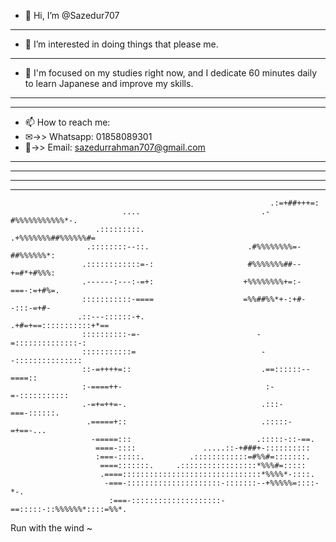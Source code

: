 - 👋 Hi, I’m @Sazedur707
- ----------------------
- 👀 I’m interested in doing things that please me.
- ----------------------
- 🌱 I'm focused on my studies right now, and I dedicate 60 minutes daily to learn Japanese and improve my skills.
- ----------------------
- ----------------------
- 📫 How to reach me:
- ✉->>  Whatsapp: 01858089301
- 📧->> Email: sazedurrahman707@gmail.com
-------------------------
-------------------------
-------------------------
-------------------------
                                                                                          
                                                                                          
                                                                                          
                                                                                          
                                                              .:=+##+++=:                 
                             ....                           .-#%%%%%%%%%%%*-.             
                       .:::::::::.                        .+%%%%%%%##%%%%%%#=             
                     .::::::::--::.                      .#%%%%%%%%=-##%%%%%%*:           
                    .::::::::::::=-:                     #%%%%%%%##--+=#*+#%%%:           
                    .------:---:-=+:                    +%%%%%%%%+=:-===-:=+#%=.          
                    :::::::::::-====                    =%%##%%*+-:+#--:::-=+#-           
                   .::---::::::-+.                      .+#=+==:::::::::::+*==            
                    ::::::::::-=-                          -=::::::::::::::-:             
                    :::::::::::=                            --:::::::::::::::             
                    ::-=++++=::                             .==::::::--====::             
                    :-====++-                                :-=-:::::::::::              
                    .-=+=++=-.                              .:::-===-::::::.              
                     .=====+::                              .:::::-=+==-...               
                      -=====:::                            .:::::-::-==.                  
                       ====-::::               .....::-+###+-::::::::::                   
                       :===-:::::.          .::::::::::::=#%%#=:::::::.                   
                        ====:::::::.     .:::::::::::::::::*%%%#=:::::                    
                        .====:::::::::::::::::::::::::::::::*%%%%*-::::.                  
                         -===-:::::::::::::::::::::-:::::::--+%%%%%=::::-*-.              
                          :===-::::::::::::::::::::-==:::::-::%%%%%%*::::=%%*.            
Run with the wind ~



